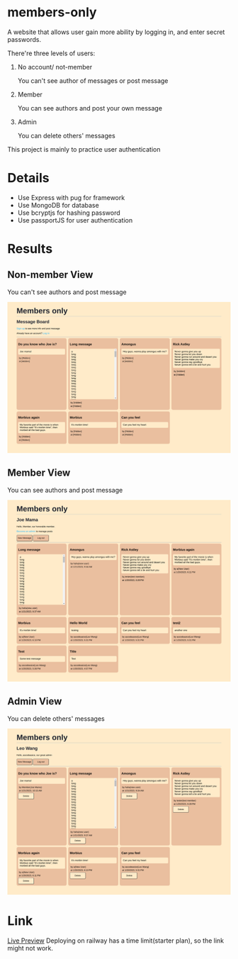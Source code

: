 # members-only
A website that allows user gain more ability by logging in, and enter secret passwords.

There're three levels of users:
1. No account/ not-member
    
    You can't see author of messages or post message
2. Member

    You can see authors and post your own message

3. Admin

    You can delete others' messages

This project is mainly to practice user authentication
# Details
- Use Express with pug for framework
- Use MongoDB for database
- Use bcryptjs for hashing password
- Use passportJS for user authentication
# Results
## Non-member View
You can't see authors and post message 

![](./public/images/non-member-view.png)


## Member View
You can see authors and post message

![](./public/images/member-view.png)

## Admin View
You can delete others' messages 

![](./public/images/admin-view.png)
# Link
[Live Preview](https://members-only-ascodeasice.up.railway.app/)
Deploying on railway has a time limit(starter plan), so the link might not work.